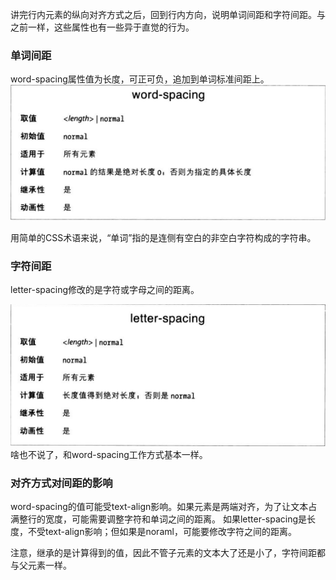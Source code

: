 讲完行内元素的纵向对齐方式之后，回到行内方向，说明单词间距和字符间距。与之前一样，这些属性也有一些异于直觉的行为。

### 单词间距

word-spacing属性值为长度，可正可负，追加到单词标准间距上。
![](word-spacing.png)

用简单的CSS术语来说，“单词”指的是连侧有空白的非空白字符构成的字符串。

### 字符间距

letter-spacing修改的是字符或字母之间的距离。

![](letter-spacing.png)
啥也不说了，和word-spacing工作方式基本一样。

### 对齐方式对间距的影响

word-spacing的值可能受text-align影响。如果元素是两端对齐，为了让文本占满整行的宽度，可能需要调整字符和单词之间的距离。
如果letter-spacing是长度，不受text-align影响；但如果是noraml，可能要修改字符之间的距离。

注意，继承的是计算得到的值，因此不管子元素的文本大了还是小了，字符间距都与父元素一样。
